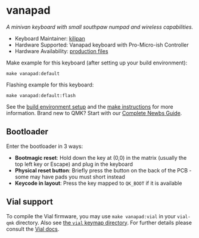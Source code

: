 # vanapad

*A minivan keyboard with small southpaw numpad and wireless capabilities.*

* Keyboard Maintainer: [kilipan](https://github.com/kilipan)
* Hardware Supported: Vanapad keyboard with Pro-Micro-ish Controller
* Hardware Availability: [production files](https://github.com/kilipan/padavan/tree/main/southpaw)

Make example for this keyboard (after setting up your build environment):

    make vanapad:default

Flashing example for this keyboard:

    make vanapad:default:flash

See the [build environment setup](https://docs.qmk.fm/#/getting_started_build_tools) and the [make instructions](https://docs.qmk.fm/#/getting_started_make_guide) for more information. Brand new to QMK? Start with our [Complete Newbs Guide](https://docs.qmk.fm/#/newbs).

## Bootloader

Enter the bootloader in 3 ways:

* **Bootmagic reset**: Hold down the key at (0,0) in the matrix (usually the top left key or Escape) and plug in the keyboard
* **Physical reset button**: Briefly press the button on the back of the PCB - some may have pads you must short instead
* **Keycode in layout**: Press the key mapped to `QK_BOOT` if it is available

## Vial support

To compile the Vial firmware, you may use `make vanapad:vial` in your `vial-qmk` directory.
Also see [the `vial` keymap directory](https://github.com/kilipan/qmk-config-vanapad/tree/main/keymaps/vial).
For further details please consult the [Vial docs](https://get.vial.today/docs/porting-to-vial.html#1-prepare-your-build-environment).
